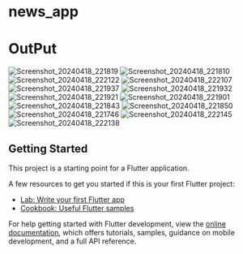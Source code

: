 # news_app

# OutPut

![Screenshot_20240418_221819](https://github.com/dekheel/news_app/assets/42641988/769a2cec-35ce-4ad1-909d-f00640327e23)
![Screenshot_20240418_221810](https://github.com/dekheel/news_app/assets/42641988/e5a6a57c-5766-4357-a926-0bb9c58b0e24)
![Screenshot_20240418_222122](https://github.com/dekheel/news_app/assets/42641988/37e075fd-0ee3-4d11-9a5c-128cb858f3b2)
![Screenshot_20240418_222107](https://github.com/dekheel/news_app/assets/42641988/e2b7ccc0-611c-4fd7-981b-c86c1a5e6dda)
![Screenshot_20240418_221937](https://github.com/dekheel/news_app/assets/42641988/6a2b0ead-4d8e-4829-9ef4-2bd809203bfa)
![Screenshot_20240418_221932](https://github.com/dekheel/news_app/assets/42641988/a4328837-a055-4453-8ed2-da895d399f11)
![Screenshot_20240418_221921](https://github.com/dekheel/news_app/assets/42641988/6333d59c-c5e8-4629-a4c9-50cae05fb8df)
![Screenshot_20240418_221901](https://github.com/dekheel/news_app/assets/42641988/bb552090-e4db-4a61-85a7-fa16fe31e3a6)
![Screenshot_20240418_221843](https://github.com/dekheel/news_app/assets/42641988/d8492981-91ab-4b4f-bb5a-c6c7a8be2bdc)
![Screenshot_20240418_221850](https://github.com/dekheel/news_app/assets/42641988/8c810233-477c-40f7-9983-12625b79d39f)
![Screenshot_20240418_221746](https://github.com/dekheel/news_app/assets/42641988/a61fcdd5-abab-4dca-ac55-ca29ce898ce5)
![Screenshot_20240418_222145](https://github.com/dekheel/news_app/assets/42641988/77510496-0f3d-49d1-9b4e-2b3677a1d038)
![Screenshot_20240418_222138](https://github.com/dekheel/news_app/assets/42641988/99aa61ef-3bd1-49f6-a915-a378383fd363)

## Getting Started

This project is a starting point for a Flutter application.

A few resources to get you started if this is your first Flutter project:

- [Lab: Write your first Flutter app](https://docs.flutter.dev/get-started/codelab)
- [Cookbook: Useful Flutter samples](https://docs.flutter.dev/cookbook)

For help getting started with Flutter development, view the
[online documentation](https://docs.flutter.dev/), which offers tutorials,
samples, guidance on mobile development, and a full API reference.
